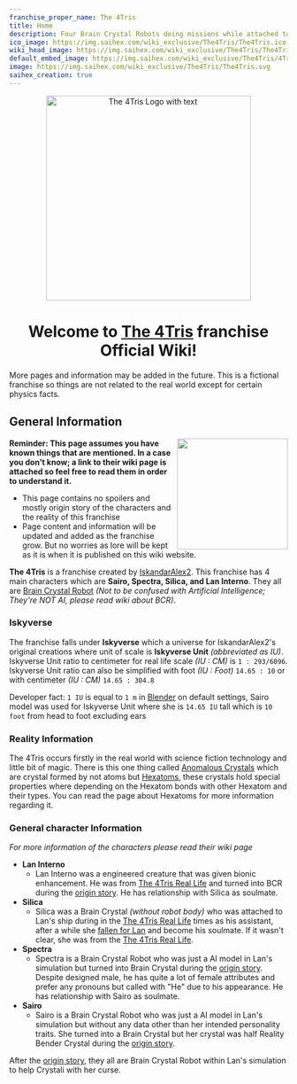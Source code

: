 ```yaml
---
franchise_proper_name: The 4Tris
title: Home
description: Four Brain Crystal Robots doing missions while attached to a reality bending simulation to save the world.
ico_image: https://img.saihex.com/wiki_exclusive/The4Tris/The4Tris.ico
wiki_head_image: https://img.saihex.com/wiki_exclusive/The4Tris/The4Tris_Cover_Text.svg
default_embed_image: https://img.saihex.com/wiki_exclusive/The4Tris/4TrisCover.png?downscale=m
image: https://img.saihex.com/wiki_exclusive/The4Tris/The4Tris.svg
saihex_creation: true
---
```


<p align="center">
  <img src="https://img.saihex.com/wiki_exclusive/The4Tris/The4Tris_Cover_Text.svg" alt="The 4Tris Logo with text" width="370">
</p>

<h1 align="center">
  Welcome to <u>The 4Tris</u> franchise Official Wiki!
</h1>
<p class="warning_box">More pages and information may be added in the future. This is a fictional franchise so things are not related to the real world except for certain physics facts.</p>

## General Information

<img align="right" width="200" src="https://img.saihex.com/wiki_exclusive/The4Tris/4TrisCover.png?downscale=m">

**Reminder: This page assumes you have known things that are mentioned. In a case you don't know; a link to their wiki page is attached so feel free to read them in order to understand it.**

<disc>
  <ul>
    <li>This page contains no spoilers and mostly origin story of the characters and the reality of this franchise</li>
    <li>Page content and information will be updated and added as the franchise grow. But no worries as lore will be kept as it is when it is published on this wiki website.</li>
  </ul>
</disc>

**The 4Tris** is a franchise created by [IskandarAlex2](https://twitter.com/Alex2Iskandar). This franchise has 4 main characters which are **Sairo, Spectra, Silica, and Lan Interno**. They all are [Brain Crystal Robot](The4Tris/logic/Brain_Crystal#brain-crystal-robot)  *(Not to be confused with Artificial Intelligence; They're NOT AI, please read wiki about BCR)*.

### Iskyverse
The franchise falls under **Iskyverse** which a universe for IskandarAlex2's original creations where unit of scale is **Iskyverse Unit** *(abbreviated as IU)*. Iskyverse Unit ratio to centimeter for real life scale *(IU : CM)* is `1 : 293/6096`. Iskyverse Unit ratio can also be simplified with foot *(IU : Foot)* `14.65 : 10` or with centimeter *(IU : CM)* `14.65 : 304.8`

Developer fact: `1 IU` is equal to `1 m` in [Blender](https://www.blender.org/) on default settings, Sairo model was used for Iskyverse Unit where she is `14.65 IU` tall which is `10 foot` from head to foot excluding ears

### Reality Information
The 4Tris occurs firstly in the real world with science fiction technology and little bit of magic. There is this one thing called [Anomalous Crystals](The4Tris/logic/Hexatom) which are crystal formed by not atoms but [Hexatoms](The4Tris/logic/Hexatom), these crystals hold special properties where depending on the Hexatom bonds with other Hexatom and their types. You can read the page about Hexatoms for more information regarding it.

### General character Information
*For more information of the characters please read their wiki page*
- **Lan Interno**
  - Lan Interno was a engineered creature that was given bionic enhancement. He was from [The 4Tris Real Life](The4Tris/Dimensions/real_life) and turned into BCR during the [origin story](The4Tris/Dimensions/the_simulation#origin-story). He has relationship with Silica as soulmate.
- **Silica**
  - Silica was a Brain Crystal *(without robot body)* who was attached to Lan's ship during in the [The 4Tris Real Life](The4Tris/Dimensions/real_life) times as his assistant, after a while she [fallen for Lan](The4Tris/Dimensions/real_life#lan-meeting-silica) and become his soulmate. If it wasn't clear, she was from the [The 4Tris Real Life](The4Tris/Dimensions/real_life).
- **Spectra**
  - Spectra is a Brain Crystal Robot who was just a AI model in Lan's simulation but turned into Brain Crystal during the [origin story](The4Tris/Dimensions/the_simulation#origin-story). Despite designed male, he has quite a lot of female attributes and prefer any pronouns but called with "He" due to his appearance. He has relationship with Sairo as soulmate.
- **Sairo**
  - Sairo is a Brain Crystal Robot who was just a AI model in Lan's simulation but without any data other than her intended personality traits. She turned into a Brain Crystal but her crystal was half Reality Bender Crystal during the [origin story](The4Tris/Dimensions/the_simulation#origin-story).

After the [origin story](The4Tris/Dimensions/the_simulation#origin-story), they all are Brain Crystal Robot within Lan's simulation to help Crystali with her curse.
